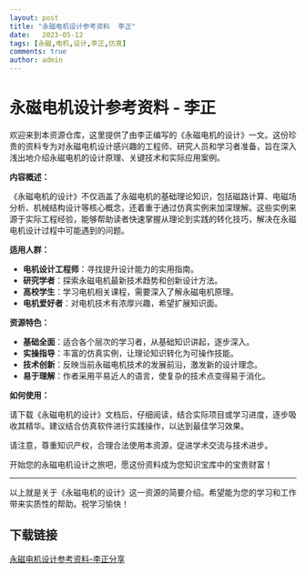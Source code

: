 ```yaml
---
layout: post
title: "永磁电机设计参考资料  李正"
date:   2023-05-12
tags: [永磁,电机,设计,李正,仿真]
comments: true
author: admin
---
```

# 永磁电机设计参考资料 - 李正

欢迎来到本资源仓库，这里提供了由李正编写的《永磁电机的设计》一文。这份珍贵的资料专为对永磁电机设计感兴趣的工程师、研究人员和学习者准备，旨在深入浅出地介绍永磁电机的设计原理、关键技术和实际应用案例。

**内容概述：**

《永磁电机的设计》不仅涵盖了永磁电机的基础理论知识，包括磁路计算、电磁场分析、机械结构设计等核心概念，还着重于通过仿真实例来加深理解。这些实例来源于实际工程经验，能够帮助读者快速掌握从理论到实践的转化技巧，解决在永磁电机设计过程中可能遇到的问题。

**适用人群：**

- **电机设计工程师**：寻找提升设计能力的实用指南。
- **研究学者**：探索永磁电机最新技术趋势和创新设计方法。
- **高校学生**：学习电机相关课程，需要深入了解永磁电机原理。
- **电机爱好者**：对电机技术有浓厚兴趣，希望扩展知识面。

**资源特色：**

- **基础全面**：适合各个层次的学习者，从基础知识讲起，逐步深入。
- **实操指导**：丰富的仿真实例，让理论知识转化为可操作技能。
- **技术创新**：反映当前永磁电机技术的发展前沿，激发新的设计理念。
- **易于理解**：作者采用平易近人的语言，使复杂的技术点变得易于消化。

**如何使用：**

请下载《永磁电机的设计》文档后，仔细阅读，结合实际项目或学习进度，逐步吸收其精华。建议结合仿真软件进行实践操作，以达到最佳学习效果。

请注意，尊重知识产权，合理合法使用本资源，促进学术交流与技术进步。

开始您的永磁电机设计之旅吧，愿这份资料成为您知识宝库中的宝贵财富！

---

以上就是关于《永磁电机的设计》这一资源的简要介绍。希望能为您的学习和工作带来实质性的帮助。祝学习愉快！

## 下载链接

[永磁电机设计参考资料-李正分享](https://pan.quark.cn/s/395518fe6e8e)